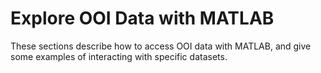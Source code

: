 # Explore OOI Data with MATLAB


These sections describe how to access OOI data with MATLAB, and give some examples of interacting with specific datasets.

```{tableofcontents}
```